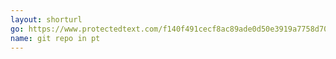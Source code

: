 ```yaml
---
layout: shorturl
go: https://www.protectedtext.com/f140f491cecf8ac89ade0d50e3919a7758d70477378c475e16be077
name: git repo in pt
---
```


